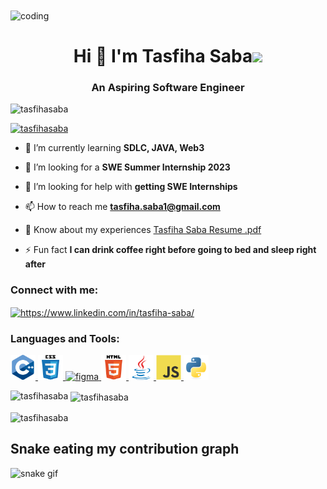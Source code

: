 <img align="center" alt="coding" height="450" src="https://user-images.githubusercontent.com/77076887/209898933-fdba2796-49a3-43f6-bf67-850475771c88.gif">


<h1 align="center">Hi 👋 I'm Tasfiha Saba<img src= "https://user-images.githubusercontent.com/77076887/209899369-74db8f32-971f-4f19-9eb1-a21644e161a1.gif"width='50'/></h1>
<h3 align="center">An Aspiring Software Engineer</h3>

<p align="left"> <img src="https://komarev.com/ghpvc/?username=tasfihasaba&label=Profile%20views&color=0e75b6&style=flat" alt="tasfihasaba" /> </p>

<p align="left"> <a href="https://github.com/ryo-ma/github-profile-trophy"><img src="https://github-profile-trophy.vercel.app/?username=tasfihasaba" alt="tasfihasaba" /></a> </p>

- 🌱 I’m currently learning **SDLC, JAVA, Web3**

- 👯 I’m looking for a **SWE Summer Internship 2023**

- 🤝 I’m looking for help with **getting SWE Internships**

- 📫 How to reach me **tasfiha.saba1@gmail.com**

- 📄 Know about my experiences [Tasfiha Saba Resume .pdf](https://github.com/tasfihasaba/tasfihasaba/files/10287140/Tasfiha.Saba.Resume.pdf)


- ⚡ Fun fact **I can drink coffee right before going to bed and sleep right after**

<h3 align="left">Connect with me:</h3>
<p align="left">
<a href="https://linkedin.com/in/https://www.linkedin.com/in/tasfiha-saba/" target="blank"><img align="center" src="https://raw.githubusercontent.com/rahuldkjain/github-profile-readme-generator/master/src/images/icons/Social/linked-in-alt.svg" alt="https://www.linkedin.com/in/tasfiha-saba/" height="30" width="40" /></a>
</p>

<h3 align="left">Languages and Tools:</h3>
<p align="left"> <a href="https://www.w3schools.com/cpp/" target="_blank" rel="noreferrer"> <img src="https://raw.githubusercontent.com/devicons/devicon/master/icons/cplusplus/cplusplus-original.svg" alt="cplusplus" width="40" height="40"/> </a> <a href="https://www.w3schools.com/css/" target="_blank" rel="noreferrer"> <img src="https://raw.githubusercontent.com/devicons/devicon/master/icons/css3/css3-original-wordmark.svg" alt="css3" width="40" height="40"/> </a> <a href="https://www.figma.com/" target="_blank" rel="noreferrer"> <img src="https://www.vectorlogo.zone/logos/figma/figma-icon.svg" alt="figma" width="40" height="40"/> </a> <a href="https://www.w3.org/html/" target="_blank" rel="noreferrer"> <img src="https://raw.githubusercontent.com/devicons/devicon/master/icons/html5/html5-original-wordmark.svg" alt="html5" width="40" height="40"/> </a> <a href="https://www.java.com" target="_blank" rel="noreferrer"> <img src="https://raw.githubusercontent.com/devicons/devicon/master/icons/java/java-original.svg" alt="java" width="40" height="40"/> </a> <a href="https://developer.mozilla.org/en-US/docs/Web/JavaScript" target="_blank" rel="noreferrer"> <img src="https://raw.githubusercontent.com/devicons/devicon/master/icons/javascript/javascript-original.svg" alt="javascript" width="40" height="40"/> </a> <a href="https://www.python.org" target="_blank" rel="noreferrer"> <img src="https://raw.githubusercontent.com/devicons/devicon/master/icons/python/python-original.svg" alt="python" width="40" height="40"/> </a> </p>

<p><img align="left" src="https://github-readme-stats.vercel.app/api/top-langs?username=tasfihasaba&show_icons=true&locale=en&layout=compact" alt="tasfihasaba" /></p>

<p>&nbsp;<img align="center" src="https://github-readme-stats.vercel.app/api?username=tasfihasaba&show_icons=true&locale=en" alt="tasfihasaba" /></p>

<p><img align="center" src="https://github-readme-streak-stats.herokuapp.com/?user=tasfihasaba&" alt="tasfihasaba" /></p>


## Snake eating my contribution graph 
![snake gif](https://github.com/tasfihasaba/YOUR_USERNAME/blob/output/github-contribution-grid-snake.gif)
